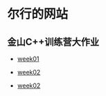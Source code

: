 # 尔行的网站

## 金山C++训练营大作业

- [week01](https://binary-song.github.io/kso/week01/index.html) 

- [week02](https://binary-song.github.io/kso/week02/index.html) 

- [week02](https://binary-song.github.io/kso/week03/index.html) 
